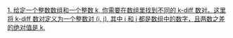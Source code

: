 [1. 给定一个整数数组和一个整数 k, 你需要在数组里找到不同的 k-diff 数对。这里将 k-diff 数对定义为一个整数对 \(i, j\), 其中 i 和 j 都是数组中的数字，且两数之差的绝对值是 k.](https://zhangdongli.github.io/zdl.github.io/questions/question1)


